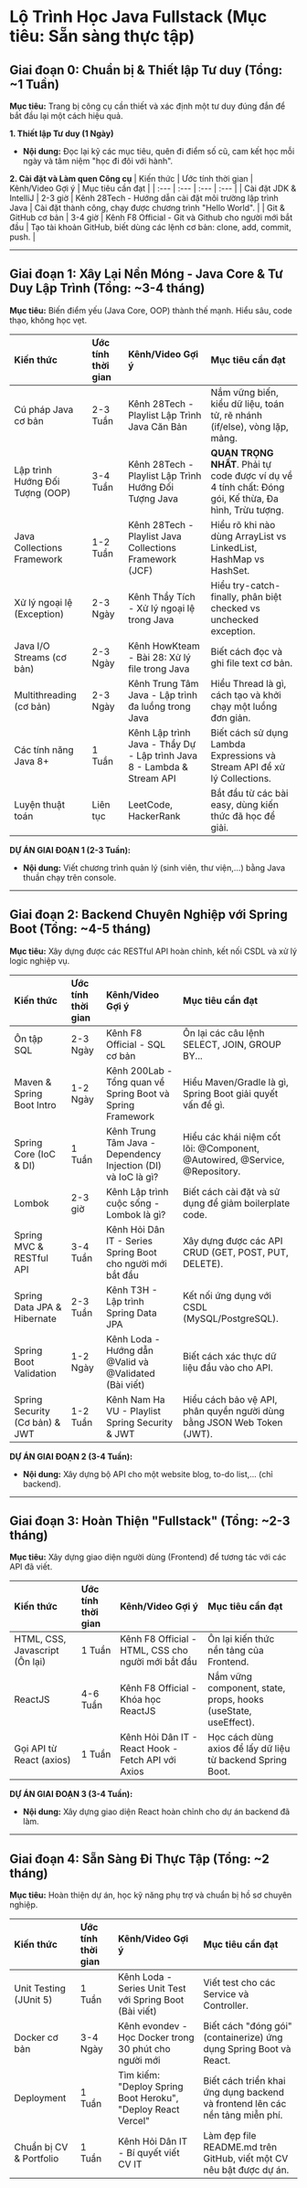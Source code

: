 # Lộ Trình Học Java Fullstack (Mục tiêu: Sẵn sàng thực tập)

## Giai đoạn 0: Chuẩn bị & Thiết lập Tư duy (Tổng: ~1 Tuần)
**Mục tiêu:** Trang bị công cụ cần thiết và xác định một tư duy đúng đắn để bắt đầu lại một cách hiệu quả.

**1. Thiết lập Tư duy (1 Ngày)**
- **Nội dung:** Đọc lại kỹ các mục tiêu, quên đi điểm số cũ, cam kết học mỗi ngày và tâm niệm "học đi đôi với hành".

**2. Cài đặt và Làm quen Công cụ**
| Kiến thức | Ước tính thời gian | Kênh/Video Gợi ý | Mục tiêu cần đạt |
| :--- | :--- | :--- | :--- |
| Cài đặt JDK & IntelliJ | 2-3 giờ | Kênh 28Tech - Hướng dẫn cài đặt môi trường lập trình Java | Cài đặt thành công, chạy được chương trình "Hello World". |
| Git & GitHub cơ bản | 3-4 giờ | Kênh F8 Official - Git và Github cho người mới bắt đầu | Tạo tài khoản GitHub, biết dùng các lệnh cơ bản: clone, add, commit, push. |

---

## Giai đoạn 1: Xây Lại Nền Móng - Java Core & Tư Duy Lập Trình (Tổng: ~3-4 tháng)
**Mục tiêu:** Biến điểm yếu (Java Core, OOP) thành thế mạnh. Hiểu sâu, code thạo, không học vẹt.

| Kiến thức | Ước tính thời gian | Kênh/Video Gợi ý | Mục tiêu cần đạt |
| :--- | :--- | :--- | :--- |
| Cú pháp Java cơ bản | 2-3 Tuần | Kênh 28Tech - Playlist Lập Trình Java Căn Bản | Nắm vững biến, kiểu dữ liệu, toán tử, rẽ nhánh (if/else), vòng lặp, mảng. |
| Lập trình Hướng Đối Tượng (OOP) | 3-4 Tuần | Kênh 28Tech - Playlist Lập Trình Hướng Đối Tượng Java | **QUAN TRỌNG NHẤT**. Phải tự code được ví dụ về 4 tính chất: Đóng gói, Kế thừa, Đa hình, Trừu tượng. |
| Java Collections Framework | 1-2 Tuần | Kênh 28Tech - Playlist Java Collections Framework (JCF) | Hiểu rõ khi nào dùng ArrayList vs LinkedList, HashMap vs HashSet. |
| Xử lý ngoại lệ (Exception) | 2-3 Ngày | Kênh Thầy Tích - Xử lý ngoại lệ trong Java | Hiểu try-catch-finally, phân biệt checked vs unchecked exception. |
| Java I/O Streams (cơ bản) | 2-3 Ngày | Kênh HowKteam - Bài 28: Xử lý file trong Java | Biết cách đọc và ghi file text cơ bản. |
| Multithreading (cơ bản) | 2-3 Ngày | Kênh Trung Tâm Java - Lập trình đa luồng trong Java | Hiểu Thread là gì, cách tạo và khởi chạy một luồng đơn giản. |
| Các tính năng Java 8+ | 1 Tuần | Kênh Lập trình Java - Thầy Dự - Lập trình Java 8 - Lambda & Stream API | Biết cách sử dụng Lambda Expressions và Stream API để xử lý Collections. |
| Luyện thuật toán | Liên tục | LeetCode, HackerRank | Bắt đầu từ các bài easy, dùng kiến thức đã học để giải. |

**DỰ ÁN GIAI ĐOẠN 1 (2-3 Tuần):**
- **Nội dung:** Viết chương trình quản lý (sinh viên, thư viện,...) bằng Java thuần chạy trên console.

---

## Giai đoạn 2: Backend Chuyên Nghiệp với Spring Boot (Tổng: ~4-5 tháng)
**Mục tiêu:** Xây dựng được các RESTful API hoàn chỉnh, kết nối CSDL và xử lý logic nghiệp vụ.

| Kiến thức | Ước tính thời gian | Kênh/Video Gợi ý | Mục tiêu cần đạt |
| :--- | :--- | :--- | :--- |
| Ôn tập SQL | 2-3 Ngày | Kênh F8 Official - SQL cơ bản | Ôn lại các câu lệnh SELECT, JOIN, GROUP BY... |
| Maven & Spring Boot Intro | 1-2 Ngày | Kênh 200Lab - Tổng quan về Spring Boot và Spring Framework | Hiểu Maven/Gradle là gì, Spring Boot giải quyết vấn đề gì. |
| Spring Core (IoC & DI) | 1 Tuần | Kênh Trung Tâm Java - Dependency Injection (DI) và IoC là gì? | Hiểu các khái niệm cốt lõi: @Component, @Autowired, @Service, @Repository. |
| Lombok | 2-3 giờ | Kênh Lập trình cuộc sống - Lombok là gì? | Biết cách cài đặt và sử dụng để giảm boilerplate code. |
| Spring MVC & RESTful API | 3-4 Tuần | Kênh Hỏi Dân IT - Series Spring Boot cho người mới bắt đầu | Xây dựng được các API CRUD (GET, POST, PUT, DELETE). |
| Spring Data JPA & Hibernate | 2-3 Tuần | Kênh T3H - Lập trình Spring Data JPA | Kết nối ứng dụng với CSDL (MySQL/PostgreSQL). |
| Spring Boot Validation | 1-2 Ngày | Kênh Loda - Hướng dẫn @Valid và @Validated (Bài viết) | Biết cách xác thực dữ liệu đầu vào cho API. |
| Spring Security (Cơ bản) & JWT | 1-2 Tuần | Kênh Nam Ha VU - Playlist Spring Security & JWT | Hiểu cách bảo vệ API, phân quyền người dùng bằng JSON Web Token (JWT). |

**DỰ ÁN GIAI ĐOẠN 2 (3-4 Tuần):**
- **Nội dung:** Xây dựng bộ API cho một website blog, to-do list,... (chỉ backend).

---

## Giai đoạn 3: Hoàn Thiện "Fullstack" (Tổng: ~2-3 tháng)
**Mục tiêu:** Xây dựng giao diện người dùng (Frontend) để tương tác với các API đã viết.

| Kiến thức | Ước tính thời gian | Kênh/Video Gợi ý | Mục tiêu cần đạt |
| :--- | :--- | :--- | :--- |
| HTML, CSS, Javascript (Ôn lại) | 1 Tuần | Kênh F8 Official - HTML, CSS cho người mới bắt đầu | Ôn lại kiến thức nền tảng của Frontend. |
| ReactJS | 4-6 Tuần | Kênh F8 Official - Khóa học ReactJS | Nắm vững component, state, props, hooks (useState, useEffect). |
| Gọi API từ React (axios) | 1 Tuần | Kênh Hỏi Dân IT - React Hook - Fetch API với Axios | Học cách dùng axios để lấy dữ liệu từ backend Spring Boot. |

**DỰ ÁN GIAI ĐOẠN 3 (3-4 Tuần):**
- **Nội dung:** Xây dựng giao diện React hoàn chỉnh cho dự án backend đã làm.

---

## Giai đoạn 4: Sẵn Sàng Đi Thực Tập (Tổng: ~2 tháng)
**Mục tiêu:** Hoàn thiện dự án, học kỹ năng phụ trợ và chuẩn bị hồ sơ chuyên nghiệp.

| Kiến thức | Ước tính thời gian | Kênh/Video Gợi ý | Mục tiêu cần đạt |
| :--- | :--- | :--- | :--- |
| Unit Testing (JUnit 5) | 1 Tuần | Kênh Loda - Series Unit Test với Spring Boot (Bài viết) | Viết test cho các Service và Controller. |
| Docker cơ bản | 3-4 Ngày | Kênh evondev - Học Docker trong 30 phút cho người mới | Biết cách "đóng gói" (containerize) ứng dụng Spring Boot và React. |
| Deployment | 1 Tuần | Tìm kiếm: "Deploy Spring Boot Heroku", "Deploy React Vercel" | Biết cách triển khai ứng dụng backend và frontend lên các nền tảng miễn phí. |
| Chuẩn bị CV & Portfolio | 1 Tuần | Kênh Hỏi Dân IT - Bí quyết viết CV IT | Làm đẹp file README.md trên GitHub, viết một CV nêu bật được dự án. |